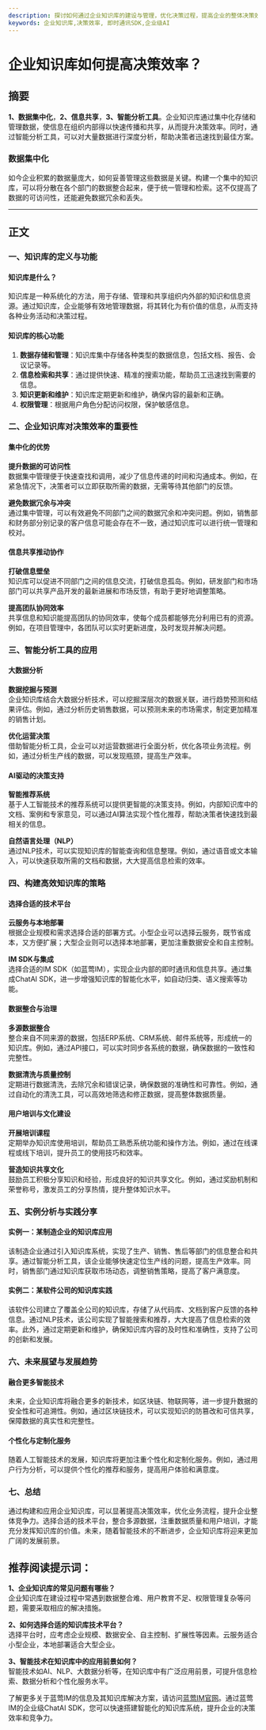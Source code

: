 ```yaml
---
description: 探讨如何通过企业知识库的建设与管理，优化决策过程，提高企业的整体决策效率。
keywords: 企业知识库,决策效率, 即时通讯SDK,企业级AI
---
```

# 企业知识库如何提高决策效率？

## 摘要

**1、数据集中化**，**2、信息共享**，**3、智能分析工具**。企业知识库通过集中化存储和管理数据，使信息在组织内部得以快速传播和共享，从而提升决策效率。同时，通过智能分析工具，可以对大量数据进行深度分析，帮助决策者迅速找到最佳方案。

### 数据集中化

如今企业积累的数据量庞大，如何妥善管理这些数据是关键。构建一个集中的知识库，可以将分散在各个部门的数据整合起来，便于统一管理和检索。这不仅提高了数据的可访问性，还能避免数据冗余和丢失。

---

## 正文

### 一、知识库的定义与功能

#### 知识库是什么？

知识库是一种系统化的方法，用于存储、管理和共享组织内外部的知识和信息资源。通过知识库，企业能够有效地管理数据，将其转化为有价值的信息，从而支持各种业务活动和决策过程。

#### 知识库的核心功能

1. **数据存储和管理**：知识库集中存储各种类型的数据信息，包括文档、报告、会议记录等。
2. **信息检索和共享**：通过提供快速、精准的搜索功能，帮助员工迅速找到需要的信息。
3. **知识更新和维护**：知识库定期更新和维护，确保内容的最新和正确。
4. **权限管理**：根据用户角色分配访问权限，保护敏感信息。

### 二、企业知识库对决策效率的重要性

#### 集中化的优势

**提升数据的可访问性**  
数据集中管理便于快速查找和调用，减少了信息传递的时间和沟通成本。例如，在紧急情况下，决策者可以立即获取所需的数据，无需等待其他部门的反馈。

**避免数据冗余与冲突**  
通过集中管理，可以有效避免不同部门之间的数据冗余和冲突问题。例如，销售部和财务部分别记录的客户信息可能会存在不一致，通过知识库可以进行统一管理和校对。

#### 信息共享推动协作

**打破信息壁垒**  
知识库可以促进不同部门之间的信息交流，打破信息孤岛。例如，研发部门和市场部门可以共享产品开发的最新进展和市场反馈，有助于更好地调整策略。

**提高团队协同效率**  
共享信息和知识能提高团队的协同效率，使每个成员都能够充分利用已有的资源。例如，在项目管理中，各团队可以实时更新进度，及时发现并解决问题。

### 三、智能分析工具的应用

#### 大数据分析

**数据挖掘与预测**  
企业知识库结合大数据分析技术，可以挖掘深层次的数据关联，进行趋势预测和结果评估。例如，通过分析历史销售数据，可以预测未来的市场需求，制定更加精准的销售计划。

**优化运营决策**  
借助智能分析工具，企业可以对运营数据进行全面分析，优化各项业务流程。例如，通过分析生产线的数据，可以发现瓶颈，提高生产效率。

#### AI驱动的决策支持

**智能推荐系统**  
基于人工智能技术的推荐系统可以提供更智能的决策支持。例如，内部知识库中的文档、案例和专家意见，可以通过AI算法实现个性化推荐，帮助决策者快速找到最相关的信息。

**自然语言处理（NLP）**  
通过NLP技术，可以实现知识库的智能查询和信息整理。例如，通过语音或文本输入，可以快速获取所需的文档和数据，大大提高信息检索的效率。

### 四、构建高效知识库的策略

#### 选择合适的技术平台

**云服务与本地部署**  
根据企业规模和需求选择合适的部署方式。小型企业可以选择云服务，既节省成本，又方便扩展；大型企业则可以选择本地部署，更加注重数据安全和自主控制。

**IM SDK与集成**  
选择合适的IM SDK（如蓝莺IM），实现企业内部的即时通讯和信息共享。通过集成ChatAI SDK，进一步增强知识库的智能化水平，如自动归类、语义搜索等功能。

#### 数据整合与治理

**多源数据整合**  
整合来自不同来源的数据，包括ERP系统、CRM系统、邮件系统等，形成统一的知识库。例如，通过API接口，可以实时同步各系统的数据，确保数据的一致性和完整性。

**数据清洗与质量控制**  
定期进行数据清洗，去除冗余和错误记录，确保数据的准确性和可靠性。例如，通过自动化的清洗工具，可以高效地筛选和修正数据，提高整体数据质量。

#### 用户培训与文化建设

**开展培训课程**  
定期举办知识库使用培训，帮助员工熟悉系统功能和操作方法。例如，通过在线课程或线下培训，提升员工的使用技巧和效率。

**营造知识共享文化**  
鼓励员工积极分享知识和经验，形成良好的知识共享文化。例如，通过奖励机制和荣誉称号，激发员工的分享热情，提升整体知识水平。

### 五、实例分析与实践分享

#### 实例一：某制造企业的知识库应用

该制造企业通过引入知识库系统，实现了生产、销售、售后等部门的信息整合和共享。通过智能分析工具，该企业能够快速定位生产线的问题，提高生产效率。同时，销售部门通过知识库获取市场动态，调整销售策略，提高了客户满意度。

#### 实例二：某软件公司的知识库实践

该软件公司建立了覆盖全公司的知识库，存储了从代码库、文档到客户反馈的各种信息。通过NLP技术，该公司实现了智能搜索和推荐，大大提高了信息检索的效率。此外，通过定期更新和维护，确保知识库内容的及时性和准确性，支持了公司的创新和发展。

### 六、未来展望与发展趋势

#### 融合更多智能技术

未来，企业知识库将融合更多的新技术，如区块链、物联网等，进一步提升数据的安全性和可追溯性。例如，通过区块链技术，可以实现知识的防篡改和可信共享，保障数据的真实性和完整性。

#### 个性化与定制化服务

随着人工智能技术的发展，知识库将更加注重个性化和定制化服务。例如，通过用户行为分析，可以提供个性化的推荐和服务，提高用户体验和满意度。

### 七、总结

通过构建和应用企业知识库，可以显著提高决策效率，优化业务流程，提升企业整体竞争力。选择合适的技术平台，整合多源数据，注重数据质量和用户培训，才能充分发挥知识库的价值。未来，随着智能技术的不断进步，企业知识库将迎来更加广阔的发展前景。

## 推荐阅读提示词：

**1、企业知识库的常见问题有哪些？**  
企业知识库在建设过程中常遇到数据整合难、用户教育不足、权限管理复杂等问题，需要采取相应的解决措施。

**2、如何选择合适的知识库技术平台？**  
选择平台时，应考虑企业规模、数据安全、自主控制、扩展性等因素。云服务适合小型企业，本地部署适合大型企业。

**3、智能技术在知识库中的应用前景如何？**  
智能技术如AI、NLP、大数据分析等，在知识库中有广泛应用前景，可提升信息检索、数据分析和个性化服务水平。

了解更多关于蓝莺IM的信息及其知识库解决方案，请访问[蓝莺IM官网](https://www.lanyingim.com)。通过蓝莺IM的企业级ChatAI SDK，您可以快速搭建智能化的知识库系统，提升企业的决策效率和竞争力。